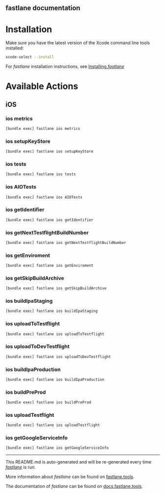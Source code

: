fastlane documentation
----

# Installation

Make sure you have the latest version of the Xcode command line tools installed:

```sh
xcode-select --install
```

For _fastlane_ installation instructions, see [Installing _fastlane_](https://docs.fastlane.tools/#installing-fastlane)

# Available Actions

## iOS

### ios metrics

```sh
[bundle exec] fastlane ios metrics
```



### ios setupKeyStore

```sh
[bundle exec] fastlane ios setupKeyStore
```



### ios tests

```sh
[bundle exec] fastlane ios tests
```



### ios AIOTests

```sh
[bundle exec] fastlane ios AIOTests
```



### ios getIdentifier

```sh
[bundle exec] fastlane ios getIdentifier
```



### ios getNextTestflightBuildNumber

```sh
[bundle exec] fastlane ios getNextTestflightBuildNumber
```



### ios getEnviroment

```sh
[bundle exec] fastlane ios getEnviroment
```



### ios getSkipBuildArchive

```sh
[bundle exec] fastlane ios getSkipBuildArchive
```



### ios buildIpaStaging

```sh
[bundle exec] fastlane ios buildIpaStaging
```



### ios uploadToTestflight

```sh
[bundle exec] fastlane ios uploadToTestflight
```



### ios uploadToDevTestflight

```sh
[bundle exec] fastlane ios uploadToDevTestflight
```



### ios buildIpaProduction

```sh
[bundle exec] fastlane ios buildIpaProduction
```



### ios buildPreProd

```sh
[bundle exec] fastlane ios buildPreProd
```



### ios uploadTestflight

```sh
[bundle exec] fastlane ios uploadTestflight
```



### ios getGoogleServiceInfo

```sh
[bundle exec] fastlane ios getGoogleServiceInfo
```



----

This README.md is auto-generated and will be re-generated every time [_fastlane_](https://fastlane.tools) is run.

More information about _fastlane_ can be found on [fastlane.tools](https://fastlane.tools).

The documentation of _fastlane_ can be found on [docs.fastlane.tools](https://docs.fastlane.tools).
